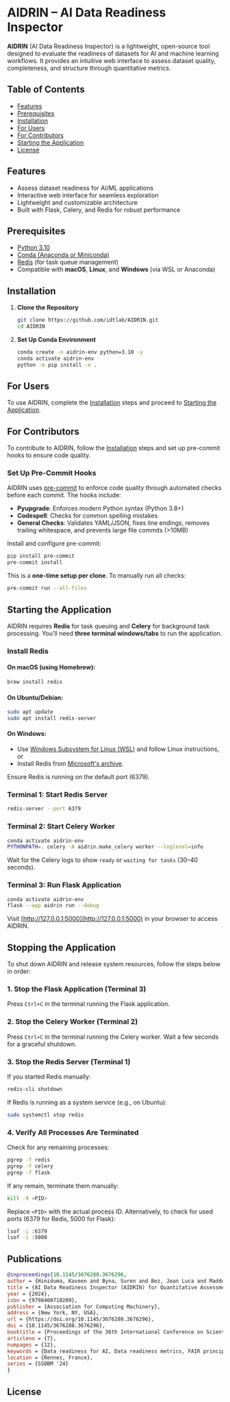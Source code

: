 # AIDRIN – AI Data Readiness Inspector

**AIDRIN** (AI Data Readiness Inspector) is a lightweight, open-source tool designed to evaluate the readiness of datasets for AI and machine learning workflows. It provides an intuitive web interface to assess dataset quality, completeness, and structure through quantitative metrics.

## Table of Contents

- [Features](#features)
- [Prerequisites](#prerequisites)
- [Installation](#installation)
- [For Users](#for-users)
- [For Contributors](#for-contributors)
- [Starting the Application](#starting-the-application)
- [License](#license)

## Features

- Assess dataset readiness for AI/ML applications
- Interactive web interface for seamless exploration
- Lightweight and customizable architecture
- Built with Flask, Celery, and Redis for robust performance

## Prerequisites

- [Python 3.10](https://www.python.org/downloads/release/python-3100/)
- [Conda (Anaconda or Miniconda)](https://docs.conda.io/en/latest/miniconda.html)
- [Redis](https://redis.io/docs/install/install-redis/) (for task queue management)
- Compatible with **macOS**, **Linux**, and **Windows** (via WSL or Anaconda)

## Installation

1. **Clone the Repository**

   ```bash
   git clone https://github.com/idtlab/AIDRIN.git
   cd AIDRIN
   ```

2. **Set Up Conda Environment**

   ```bash
   conda create -n aidrin-env python=3.10 -y
   conda activate aidrin-env
   python -m pip install -e .
   ```

## For Users

To use AIDRIN, complete the [Installation](#installation) steps and proceed to [Starting the Application](#starting-the-application).

## For Contributors

To contribute to AIDRIN, follow the [Installation](#installation) steps and set up pre-commit hooks to ensure code quality.

### Set Up Pre-Commit Hooks

AIDRIN uses [pre-commit](https://pre-commit.com/) to enforce code quality through automated checks before each commit. The hooks include:

- **Pyupgrade**: Enforces modern Python syntax (Python 3.8+)
- **Codespell**: Checks for common spelling mistakes
- **General Checks**: Validates YAML/JSON, fixes line endings, removes trailing whitespace, and prevents large file commits (>10MB)

Install and configure pre-commit:

```bash
pip install pre-commit
pre-commit install
```

This is a **one-time setup per clone**. To manually run all checks:

```bash
pre-commit run --all-files
```

## Starting the Application

AIDRIN requires **Redis** for task queuing and **Celery** for background task processing. You'll need **three terminal windows/tabs** to run the application.

### Install Redis

#### On macOS (using Homebrew):

```bash
brew install redis
```

#### On Ubuntu/Debian:

```bash
sudo apt update
sudo apt install redis-server
```

#### On Windows:

- Use [Windows Subsystem for Linux (WSL)](https://learn.microsoft.com/en-us/windows/wsl/install) and follow Linux instructions, or
- Install Redis from [Microsoft's archive](https://github.com/microsoftarchive/redis/releases).

Ensure Redis is running on the default port (6379).

### Terminal 1: Start Redis Server

```bash
redis-server --port 6379
```

### Terminal 2: Start Celery Worker

```bash
conda activate aidrin-env
PYTHONPATH=. celery -A aidrin.make_celery worker --loglevel=info
```

Wait for the Celery logs to show `ready` or `waiting for tasks` (30–40 seconds).

### Terminal 3: Run Flask Application

```bash
conda activate aidrin-env
flask --app aidrin run --debug
```

Visit [http://127.0.0.1:5000](http://127.0.0.1:5000) in your browser to access AIDRIN.

## Stopping the Application

To shut down AIDRIN and release system resources, follow the steps below in order:

### 1. Stop the Flask Application (Terminal 3)

Press `Ctrl+C` in the terminal running the Flask application.

### 2. Stop the Celery Worker (Terminal 2)

Press `Ctrl+C` in the terminal running the Celery worker. Wait a few seconds for a graceful shutdown.

### 3. Stop the Redis Server (Terminal 1)

If you started Redis manually:

```bash
redis-cli shutdown
```

If Redis is running as a system service (e.g., on Ubuntu):

```bash
sudo systemctl stop redis
```

### 4. Verify All Processes Are Terminated

Check for any remaining processes:

```bash
pgrep -f redis
pgrep -f celery
pgrep -f flask
```

If any remain, terminate them manually:

```bash
kill -9 <PID>
```

Replace `<PID>` with the actual process ID.
Alternatively, to check for used ports (6379 for Redis, 5000 for Flask):

```bash
lsof -i :6379
lsof -i :5000
```

## Publications

```bibtex
@inproceedings{10.1145/3676288.3676296,
author = {Hiniduma, Kaveen and Byna, Suren and Bez, Jean Luca and Madduri, Ravi},
title = {AI Data Readiness Inspector (AIDRIN) for Quantitative Assessment of Data Readiness for AI},
year = {2024},
isbn = {9798400710209},
publisher = {Association for Computing Machinery},
address = {New York, NY, USA},
url = {https://doi.org/10.1145/3676288.3676296},
doi = {10.1145/3676288.3676296},
booktitle = {Proceedings of the 36th International Conference on Scientific and Statistical Database Management},
articleno = {7},
numpages = {12},
keywords = {Data readiness for AI, Data readiness metrics, FAIR principles, data quality assessment},
location = {Rennes, France},
series = {SSDBM '24}
}
```

## License
